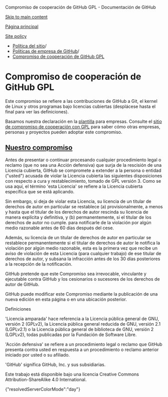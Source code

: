 Compromiso de cooperación de GitHub GPL - Documentación de GitHub

[Skip to main content](#main-content)

[Página principal](/es)

[Site policy](/es/site-policy)

* [Política del sitio](/es/site-policy)/
* [Políticas de empresa de GitHub](/es/site-policy/github-company-policies)/
* [Compromiso de cooperación de GitHub GPL](/es/site-policy/github-company-policies/github-gpl-cooperation-commitment)

Compromiso de cooperación de GitHub GPL
==========

Este compromiso se refiere a las contribuciones de GitHub a Git, el kernel de Linux y otros programas bajo licencias cubiertas (desplácese hasta el final para ver las definiciones).

Basamos nuestra declaración en la [plantilla](https://github.com/gplcc/gplcc/blob/master/Company/GPL%20Cooperation%20Commitment-Company-Template.md) para empresas. Consulte el [sitio de compromiso de cooperación con GPL](https://gplcc.github.io/gplcc/) para saber cómo otras empresas, personas y proyectos pueden adoptar este compromiso.

[Nuestro compromiso](#our-commitment)
----------

Antes de presentar o continuar procesando cualquier procedimiento legal o reclamo (que no sea una Acción defensiva) que surja de la rescisión de una Licencia cubierta, GitHub se compromete a extender a la persona o entidad ("usted") acusada de violar la Licencia cubierta las siguientes disposiciones con respecto a cura y restablecimiento, tomado de GPL versión 3. Como se usa aquí, el término 'esta Licencia' se refiere a la Licencia cubierta específica que se está aplicando.

Sin embargo, si deja de violar esta Licencia, su licencia de un titular de derechos de autor en particular se restablece (a) provisionalmente, a menos y hasta que el titular de los derechos de autor rescinda su licencia de manera explícita y definitiva, y (b) permanentemente, si el titular de los derechos de autor no cumple. para notificarle de la violación por algún medio razonable antes de 60 días después del cese.

Además, su licencia de un titular de derechos de autor en particular se restablece permanentemente si el titular de derechos de autor le notifica la violación por algún medio razonable, esta es la primera vez que recibe un aviso de violación de esta Licencia (para cualquier trabajo) de ese titular de derechos de autor, y subsana la infracción antes de los 30 días posteriores a la recepción de la notificación.

GitHub pretende que este Compromiso sea irrevocable, vinculante y ejecutable contra GitHub y los cesionarios o sucesores de los derechos de autor de GitHub.

GitHub puede modificar este Compromiso mediante la publicación de una nueva edición en esta página o en una ubicación posterior.

Definiciones

'Licencia amparada' hace referencia a la Licencia pública general de GNU, versión 2 (GPLv2), la Licencia pública general reducida de GNU, versión 2.1 (LGPLv2.1) o la Licencia pública general de biblioteca de GNU, versión 2 (LGPLv2), todas publicadas por la Fundación de Software Libre.

'Acción defensiva' se refiere a un procedimiento legal o reclamo que GitHub presenta contra usted en respuesta a un procedimiento o reclamo anterior iniciado por usted o su afiliado.

'GitHub' significa GitHub, Inc. y sus subsidiarias.

Este trabajo está disponible bajo una licencia Creative Commons Attribution-ShareAlike 4.0 International.

{"resolvedServerColorMode":"day"}
